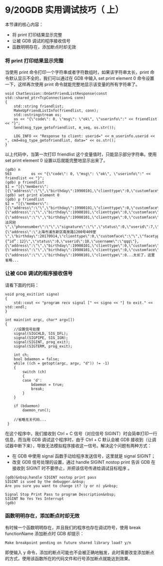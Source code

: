 # 9/20GDB 实用调试技巧（ 上）

本节课的核心内容：

- 将 print 打印结果显示完整
- 让被 GDB 调试的程序接收信号
- 函数明明存在，添加断点时却无效

### 将 print 打印结果显示完整

当使用 print 命令打印一个字符串或者字符数组时，如果该字符串太长，print 命令默认显示不全的，我们可以通过在 GDB 中输入 set print element 0 命令设置一下，这样再次使用 print 命令就能完整地显示该变量的所有字符串了。

```
void ChatSession::OnGetFriendListResponse(const std::shared_ptr<TcpConnection>& conn)
{
    std::string friendlist;
    MakeUpFriendListInfo(friendlist, conn);
    std::ostringstream os;
    os << "{\"code\": 0, \"msg\": \"ok\", \"userinfo\":" << friendlist << "}";
    Send(msg_type_getofriendlist, m_seq, os.str());

    LOG_INFO << "Response to client: userid=" << m_userinfo.userid << ", cmd=msg_type_getofriendlist, data=" << os.str();    
}
```

以上代码中，当第一次打印 friendlist 这个变量值时，只能显示部分字符串。使用 set print element 0 设置以后就能完整地显示出来了。

```
(gdb) n
563         os << "{\"code\": 0, \"msg\": \"ok\", \"userinfo\":" << friendlist << "}";
(gdb) p friendlist
$1 = "[{\"members\":[{\"address\":\"\",\"birthday\":19900101,\"clienttype\":0,\"customface\":\"\",\"facetype\":2,\"gender\":0,\"mail\":\"\",\"markname\":\"\",\"nickname\":\"bj_man\",\"phonenumber\":\"\",\"signature\":\"\",\"status\":0,\"userid\":4,"...
(gdb) set print element 0
(gdb) p friendlist       
$2 = "[{\"members\":[{\"address\":\"\",\"birthday\":19900101,\"clienttype\":0,\"customface\":\"\",\"facetype\":2,\"gender\":0,\"mail\":\"\",\"markname\":\"\",\"nickname\":\"bj_man\",\"phonenumber\":\"\",\"signature\":\"\",\"status\":0,\"userid\":4,\"username\":\"13811411052\"},{\"address\":\"\",\"birthday\":19900101,\"clienttype\":0,\"customface\":\"\",\"facetype\":0,\"gender\":0,\"mail\":\"\",\"markname\":\"\",\"nickname\":\"Half\",\"phonenumber\":\"\",\"signature\":\"\",\"status\":0,\"userid\":5,\"username\":\"15618326596\"},{\"address\":\"\",\"birthday\":19900101,\"clienttype\":0,\"customface\":\"\",\"facetype\":34,\"gender\":0,\"mail\":\"\",\"markname\":\"\",\"nickname\":\"云淡风轻\",\"phonenumber\":\"\",\"signature\":\"\",\"status\":0,\"userid\":7,\"username\":\"china001\"},{\"address\":\"上海市浦东新区南泉路1200号409室\",\"birthday\":20170914,\"clienttype\":0,\"customface\":\"\",\"facetype\":5,\"gender\":0,\"mail\":\"balloonwj@qq.com\",\"markname\":\"\",\"nickname\":\"qqq123\",\"phonenumber\":\"\",\"signature\":\"{“id”：12}\",\"status\":0,\"userid\":10,\"username\":\"qqq\"},{\"address\":\"\",\"birthday\":19900101,\"clienttype\":0,\"customface\":\"be19574dcdd11fb9a96cf00f7e5f0e66\",\"facetype\":0,\"gender\":0,\"mail\":\"\",\"markname\":\"\",\"nickname\":\"TzdnerC\",\"phonenumber\":\"\",\"signature\":\"\",\"status\":0,\"userid\":15,\"username\":\"TzdnerC\"},{\"address\":\"\",\"birthday\":19900101,\"clienttype\":0,\"customface\":\"\",\"facetype\":0,\"gender\":0,\"mail\":\"\",\"markname\":\"\",\"nickname\":\"Barry\",\"phonenumber\":\"\",\"signature\":\"\",\"status\":0,\"userid\":16,\"username\":\"17091203068\"},{\"address\":\"\",\"birthday\":19900101,\"clienttype\":0...太长了，这里省略...
```

### 让被 GDB 调试的程序接收信号

请看下面的代码：

```
void prog_exit(int signo)
{
    std::cout << "program recv signal [" << signo << "] to exit." << std::endl;
}

int main(int argc, char* argv[])
{
    //设置信号处理
    signal(SIGCHLD, SIG_DFL);
    signal(SIGPIPE, SIG_IGN);
    signal(SIGINT, prog_exit);
    signal(SIGTERM, prog_exit);

    int ch;
    bool bdaemon = false;
    while ((ch = getopt(argc, argv, "d")) != -1)
    {
        switch (ch)
        {
        case 'd':
            bdaemon = true;
            break;
        }
    }

    if (bdaemon)
        daemon_run();

    //省略无关代码...
 }
```

在这个程序中，我们接收到 Ctrl + C 信号（对应信号 SIGINT）时会简单打印一行信息，而当用 GDB 调试这个程序时，由于 Ctrl + C 默认会被 GDB 接收到（让调试器中断下来），导致无法模拟程序接收这一信号。解决这个问题有两种方式：

- 在 GDB 中使用 signal 函数手动给程序发送信号，这里就是 signal SIGINT；
- 改变 GDB 信号处理的设置，通过 handle SIGINT nostop print 告诉 GDB 在接收到 SIGINT 时不要停止，并把该信号传递给调试目标程序 。

```
(gdb)&nbsp;handle SIGINT nostop print pass
SIGINT is used by the debugger.&nbsp;
Are you sure you want to change it? (y or n) y&nbsp; 

Signal Stop Print Pass to program Description&nbsp; 
SIGINT No Yes Yes Interrupt
(gdb)  
```

### 函数明明存在，添加断点时却无效

有时候一个函数明明存在，并且我们的程序也存在调试符号，使用 break functionName 添加断点时 GDB 却提示：

```
Make breakpoint pending on future shared library load? y/n
```

即使输入 y 命令，添加的断点可能也不会被正确地触发，此时需要改变添加断点的方式，使用该函数所在的代码文件和行号添加断点就能达到效果。